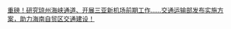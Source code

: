   
[重磅！研究琼州海峡通道、开展三亚新机场前期工作……交通运输部发布实施方案，助力海南自贸区交通建设！](http://www.dianyue.me/archives/853/cijhd6u4zrby00us/)